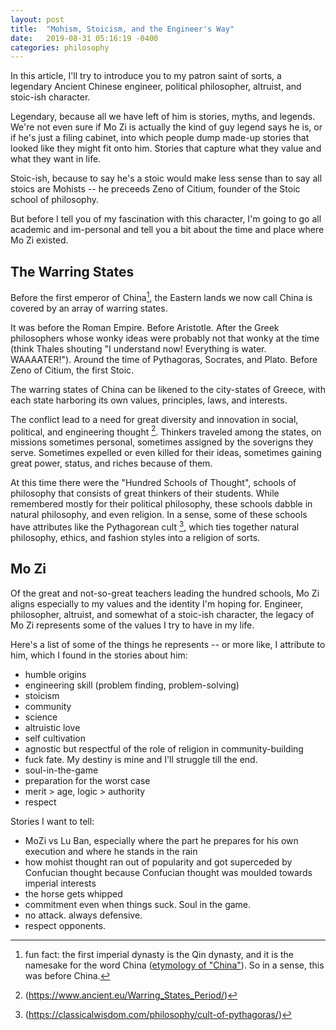 ```yaml
---
layout: post
title:  "Mohism, Stoicism, and the Engineer's Way"
date:   2019-08-31 05:16:19 -0400
categories: philosophy
---
```


In this article, I'll try to introduce you to my patron saint of sorts, a legendary Ancient Chinese engineer, political philosopher, altruist, and stoic-ish character.

Legendary, because all we have left of him is stories, myths, and legends. We're not even sure if Mo Zi is actually the kind of guy legend says he is, or if he's just a filing cabinet, into which people dump made-up stories that looked like they might fit onto him. Stories that capture what they value and what they want in life.

Stoic-ish, because to say he's a stoic would make less sense than to say all stoics are Mohists -- he preceeds Zeno of Citium, founder of the Stoic school of philosophy.

But before I tell you of my fascination with this character, I'm going to go all academic and im-personal and tell you a bit about the time and place where Mo Zi existed.

## The Warring States

Before the first emperor of China[^qinchina], the Eastern lands we now call China is covered by an array of warring states.

[^qinchina]: fun fact: the first imperial dynasty is the Qin dynasty, and it is the namesake for the word China ([etymology of "China"](https://www.etymonline.com/word/china)). So in a sense, this was before China.

It was before the Roman Empire. Before Aristotle. After the Greek philosophers whose wonky ideas were probably not that wonky at the time (think Thales shouting "I understand now! Everything is water. WAAAATER!"). Around the time of Pythagoras, Socrates, and Plato. Before Zeno of Citium, the first Stoic.

The warring states of China can be likened to the city-states of Greece, with each state harboring its own values, principles, laws, and interests.

The conflict lead to a need for great diversity and innovation in social, political, and engineering thought [^needforthought]. Thinkers traveled among the states, on missions sometimes personal, sometimes assigned by the soverigns they serve. Sometimes expelled or even killed for their ideas, sometimes gaining great power, status, and riches because of them.

[^needforthought]: (https://www.ancient.eu/Warring_States_Period/)

[^timeline]: (https://www.denizcemonduygu.com/philo/browse/)

At this time there were the "Hundred Schools of Thought", schools of philosophy that consists of great thinkers of their students. While remembered mostly for their political philosophy, these schools dabble in natural philosophy, and even religion. In a sense, some of these schools have attributes like the Pythagorean cult [^pythagoreancult], which ties together natural philosophy, ethics, and fashion styles into a religion of sorts.

[^pythagoreancult]: (https://classicalwisdom.com/philosophy/cult-of-pythagoras/)

[^sep_mohism]: (https://plato.stanford.edu/entries/mohism/)

## Mo Zi

Of the great and not-so-great teachers leading the hundred schools, Mo Zi aligns especially to my values and the identity I'm hoping for. Engineer, philosopher, altruist, and somewhat of a stoic-ish character, the legacy of Mo Zi represents some of the values I try to have in my life.

Here's a list of some of the things he represents -- or more like, I attribute to him, which I found in the stories about him:

- humble origins
- engineering skill (problem finding, problem-solving)
- stoicism
- community
- science
- altruistic love
- self cultivation
- agnostic but respectful of the role of religion in community-building
- fuck fate. My destiny is mine and I'll struggle till the end.
- soul-in-the-game
- preparation for the worst case
- merit > age, logic > authority
- respect

Stories I want to tell:

- MoZi vs Lu Ban, especially where the part he prepares for his own execution and where he stands in the rain
- how mohist thought ran out of popularity and got superceded by Confucian thought because Confucian thought was moulded towards imperial interests
- the horse gets whipped
- commitment even when things suck. Soul in the game.
- no attack. always defensive.
- respect opponents.
